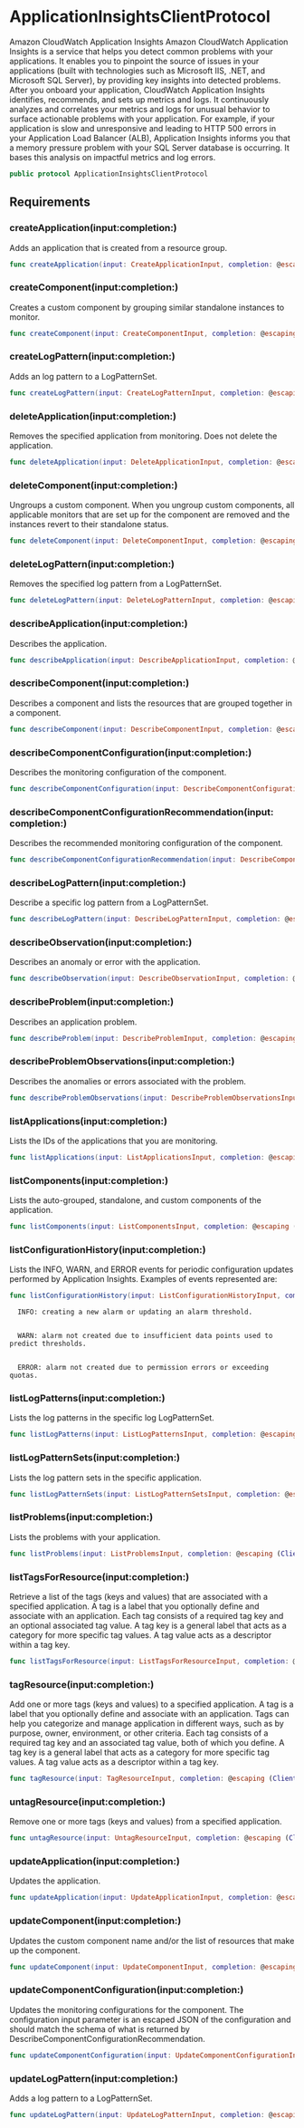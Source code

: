 # ApplicationInsightsClientProtocol

<fullname>Amazon CloudWatch Application Insights</fullname>
Amazon CloudWatch Application Insights is a service that
helps you detect common problems with your applications. It
enables you to pinpoint the source of issues in your applications (built with technologies
such as Microsoft IIS, .NET, and Microsoft SQL Server), by providing key insights into
detected problems.
After you onboard your application, CloudWatch Application Insights identifies,
recommends, and sets up metrics and logs. It continuously analyzes and
correlates your metrics and logs for unusual behavior to surface actionable problems with
your application. For example, if your application is slow and unresponsive and leading to
HTTP 500 errors in your Application Load Balancer (ALB), Application Insights informs you
that a memory pressure problem with your SQL Server database is occurring. It bases this
analysis on impactful metrics and log errors.

``` swift
public protocol ApplicationInsightsClientProtocol 
```

## Requirements

### createApplication(input:​completion:​)

Adds an application that is created from a resource group.

``` swift
func createApplication(input: CreateApplicationInput, completion: @escaping (ClientRuntime.SdkResult<CreateApplicationOutputResponse, CreateApplicationOutputError>) -> Void)
```

### createComponent(input:​completion:​)

Creates a custom component by grouping similar standalone instances to monitor.

``` swift
func createComponent(input: CreateComponentInput, completion: @escaping (ClientRuntime.SdkResult<CreateComponentOutputResponse, CreateComponentOutputError>) -> Void)
```

### createLogPattern(input:​completion:​)

Adds an log pattern to a LogPatternSet.

``` swift
func createLogPattern(input: CreateLogPatternInput, completion: @escaping (ClientRuntime.SdkResult<CreateLogPatternOutputResponse, CreateLogPatternOutputError>) -> Void)
```

### deleteApplication(input:​completion:​)

Removes the specified application from monitoring. Does not delete the application.

``` swift
func deleteApplication(input: DeleteApplicationInput, completion: @escaping (ClientRuntime.SdkResult<DeleteApplicationOutputResponse, DeleteApplicationOutputError>) -> Void)
```

### deleteComponent(input:​completion:​)

Ungroups a custom component. When you ungroup custom components, all applicable
monitors that are set up for the component are removed and the instances revert to their standalone status.

``` swift
func deleteComponent(input: DeleteComponentInput, completion: @escaping (ClientRuntime.SdkResult<DeleteComponentOutputResponse, DeleteComponentOutputError>) -> Void)
```

### deleteLogPattern(input:​completion:​)

Removes the specified log pattern from a LogPatternSet.

``` swift
func deleteLogPattern(input: DeleteLogPatternInput, completion: @escaping (ClientRuntime.SdkResult<DeleteLogPatternOutputResponse, DeleteLogPatternOutputError>) -> Void)
```

### describeApplication(input:​completion:​)

Describes the application.

``` swift
func describeApplication(input: DescribeApplicationInput, completion: @escaping (ClientRuntime.SdkResult<DescribeApplicationOutputResponse, DescribeApplicationOutputError>) -> Void)
```

### describeComponent(input:​completion:​)

Describes a component and lists the resources that are grouped together in a component.

``` swift
func describeComponent(input: DescribeComponentInput, completion: @escaping (ClientRuntime.SdkResult<DescribeComponentOutputResponse, DescribeComponentOutputError>) -> Void)
```

### describeComponentConfiguration(input:​completion:​)

Describes the monitoring configuration of the component.

``` swift
func describeComponentConfiguration(input: DescribeComponentConfigurationInput, completion: @escaping (ClientRuntime.SdkResult<DescribeComponentConfigurationOutputResponse, DescribeComponentConfigurationOutputError>) -> Void)
```

### describeComponentConfigurationRecommendation(input:​completion:​)

Describes the recommended monitoring configuration of the component.

``` swift
func describeComponentConfigurationRecommendation(input: DescribeComponentConfigurationRecommendationInput, completion: @escaping (ClientRuntime.SdkResult<DescribeComponentConfigurationRecommendationOutputResponse, DescribeComponentConfigurationRecommendationOutputError>) -> Void)
```

### describeLogPattern(input:​completion:​)

Describe a specific log pattern from a LogPatternSet.

``` swift
func describeLogPattern(input: DescribeLogPatternInput, completion: @escaping (ClientRuntime.SdkResult<DescribeLogPatternOutputResponse, DescribeLogPatternOutputError>) -> Void)
```

### describeObservation(input:​completion:​)

Describes an anomaly or error with the application.

``` swift
func describeObservation(input: DescribeObservationInput, completion: @escaping (ClientRuntime.SdkResult<DescribeObservationOutputResponse, DescribeObservationOutputError>) -> Void)
```

### describeProblem(input:​completion:​)

Describes an application problem.

``` swift
func describeProblem(input: DescribeProblemInput, completion: @escaping (ClientRuntime.SdkResult<DescribeProblemOutputResponse, DescribeProblemOutputError>) -> Void)
```

### describeProblemObservations(input:​completion:​)

Describes the anomalies or errors associated with the problem.

``` swift
func describeProblemObservations(input: DescribeProblemObservationsInput, completion: @escaping (ClientRuntime.SdkResult<DescribeProblemObservationsOutputResponse, DescribeProblemObservationsOutputError>) -> Void)
```

### listApplications(input:​completion:​)

Lists the IDs of the applications that you are monitoring.

``` swift
func listApplications(input: ListApplicationsInput, completion: @escaping (ClientRuntime.SdkResult<ListApplicationsOutputResponse, ListApplicationsOutputError>) -> Void)
```

### listComponents(input:​completion:​)

Lists the auto-grouped, standalone, and custom components of the application.

``` swift
func listComponents(input: ListComponentsInput, completion: @escaping (ClientRuntime.SdkResult<ListComponentsOutputResponse, ListComponentsOutputError>) -> Void)
```

### listConfigurationHistory(input:​completion:​)

Lists the INFO, WARN, and ERROR events for periodic configuration updates performed by Application Insights. Examples of events represented are:​

``` swift
func listConfigurationHistory(input: ListConfigurationHistoryInput, completion: @escaping (ClientRuntime.SdkResult<ListConfigurationHistoryOutputResponse, ListConfigurationHistoryOutputError>) -> Void)
```

``` 
  INFO: creating a new alarm or updating an alarm threshold.


  WARN: alarm not created due to insufficient data points used to predict thresholds.


  ERROR: alarm not created due to permission errors or exceeding quotas.
```

### listLogPatterns(input:​completion:​)

Lists the log patterns in the specific log LogPatternSet.

``` swift
func listLogPatterns(input: ListLogPatternsInput, completion: @escaping (ClientRuntime.SdkResult<ListLogPatternsOutputResponse, ListLogPatternsOutputError>) -> Void)
```

### listLogPatternSets(input:​completion:​)

Lists the log pattern sets in the specific application.

``` swift
func listLogPatternSets(input: ListLogPatternSetsInput, completion: @escaping (ClientRuntime.SdkResult<ListLogPatternSetsOutputResponse, ListLogPatternSetsOutputError>) -> Void)
```

### listProblems(input:​completion:​)

Lists the problems with your application.

``` swift
func listProblems(input: ListProblemsInput, completion: @escaping (ClientRuntime.SdkResult<ListProblemsOutputResponse, ListProblemsOutputError>) -> Void)
```

### listTagsForResource(input:​completion:​)

Retrieve a list of the tags (keys and values) that are associated with a specified
application. A tag is a label that you optionally define and associate
with an application. Each tag consists of a required tag key and an
optional associated tag value. A tag key is a general label that
acts as a category for more specific tag values. A tag value acts as a descriptor within
a tag key.

``` swift
func listTagsForResource(input: ListTagsForResourceInput, completion: @escaping (ClientRuntime.SdkResult<ListTagsForResourceOutputResponse, ListTagsForResourceOutputError>) -> Void)
```

### tagResource(input:​completion:​)

Add one or more tags (keys and values) to a specified application. A
tag is a label that you optionally define and associate with an
application. Tags can help you categorize and manage application in different ways, such as
by purpose, owner, environment, or other criteria.
Each tag consists of a required tag key and an
associated tag value, both of which you define. A tag key is a
general label that acts as a category for more specific tag values. A tag value acts as
a descriptor within a tag key.

``` swift
func tagResource(input: TagResourceInput, completion: @escaping (ClientRuntime.SdkResult<TagResourceOutputResponse, TagResourceOutputError>) -> Void)
```

### untagResource(input:​completion:​)

Remove one or more tags (keys and values) from a specified application.

``` swift
func untagResource(input: UntagResourceInput, completion: @escaping (ClientRuntime.SdkResult<UntagResourceOutputResponse, UntagResourceOutputError>) -> Void)
```

### updateApplication(input:​completion:​)

Updates the application.

``` swift
func updateApplication(input: UpdateApplicationInput, completion: @escaping (ClientRuntime.SdkResult<UpdateApplicationOutputResponse, UpdateApplicationOutputError>) -> Void)
```

### updateComponent(input:​completion:​)

Updates the custom component name and/or the list of resources that make up the
component.

``` swift
func updateComponent(input: UpdateComponentInput, completion: @escaping (ClientRuntime.SdkResult<UpdateComponentOutputResponse, UpdateComponentOutputError>) -> Void)
```

### updateComponentConfiguration(input:​completion:​)

Updates the monitoring configurations for the component. The configuration input parameter
is an escaped JSON of the configuration and should match the schema of what is returned
by DescribeComponentConfigurationRecommendation.

``` swift
func updateComponentConfiguration(input: UpdateComponentConfigurationInput, completion: @escaping (ClientRuntime.SdkResult<UpdateComponentConfigurationOutputResponse, UpdateComponentConfigurationOutputError>) -> Void)
```

### updateLogPattern(input:​completion:​)

Adds a log pattern to a LogPatternSet.

``` swift
func updateLogPattern(input: UpdateLogPatternInput, completion: @escaping (ClientRuntime.SdkResult<UpdateLogPatternOutputResponse, UpdateLogPatternOutputError>) -> Void)
```
